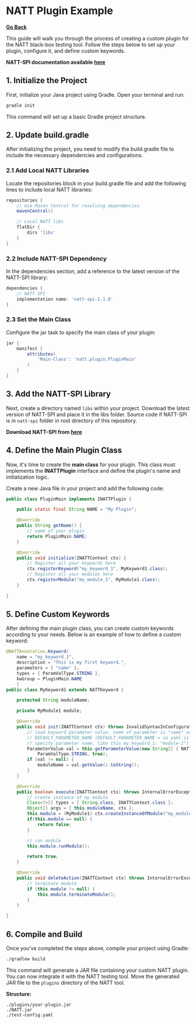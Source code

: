 # NATT Plugin Example

**[Go Back](../../README.md)**

This guide will walk you through the process of creating a custom plugin for the NATT black-box testing tool. Follow the steps below to set up your plugin, configure it, and define custom keywords.

**NATT-SPI documentation available [here](../../natt-spi)**

## 1. Initialize the Project

First, initialize your Java project using Gradle. Open your terminal and run:

```bash
gradle init
```

This command will set up a basic Gradle project structure.

## 2. Update build.gradle

After initializing the project, you need to modify the build.gradle file to include the necessary dependencies and configurations.

### 2.1 Add Local NATT Libraries

Locate the repositories block in your build.gradle file and add the following lines to include local NATT libraries:

```gradle
repositories {
    // Use Maven Central for resolving dependencies.
    mavenCentral()

    // Local NATT libs
    flatDir {
        dirs 'libs'
    }
}
```

### 2.2 Include NATT-SPI Dependency

In the dependencies section, add a reference to the latest version of the NATT-SPI library:

```gradle
dependencies {
    // NATT SPI
    implementation name: 'natt-spi-1.1.0'
}
```

### 2.3 Set the Main Class

Configure the jar task to specify the main class of your plugin:

```gradle
jar {
    manifest {
        attributes(
            'Main-Class': 'natt.plugin.PluginMain'
        )
    }
}
```

## 3. Add the NATT-SPI Library

Next, create a directory named `libs` within your project. Download the latest version of NATT-SPI and place it in the libs folder. Source code if NATT-SPI is in `natt-spi` folder in root directory of this repository.

**Download NATT-SPI from [here](https://github.com/0xMartin/NetworkAppTestingTool/releases)**

## 4. Define the Main Plugin Class

Now, it's time to create the **main class** for your plugin. This class must implements the **INATTPlugin** interface and define the plugin's name and initialization logic.

Create a new Java file in your project and add the following code:

```java
public class PluginMain implements INATTPlugin {

    public static final String NAME = "My Plugin";

    @Override
    public String getName() {
        // name of your plugin
        return PluginMain.NAME;
    }

    @Override
    public void initialize(INATTContext ctx) {
        // Register all your keywords here
        ctx.registerKeyword("my_keyword_1", MyKeyword1.class);     
        // Register all your modules here
        ctx.registerModule("my_module_1", MyModule1.class);
    }
    
}
```

## 5. Define Custom Keywords

After defining the main plugin class, you can create custom keywords according to your needs. Below is an example of how to define a custom keyword:

```java
@NATTAnnotation.Keyword(
    name = "my_keyword_1",
    description = "This is my first keyword.",
    parameters = { "name" },
    types = { ParamValType.STRING },
    kwGroup = PluginMain.NAME
    )
public class MyKeyword1 extends NATTKeyword {

    protected String moduleName;

    private MyModule1 module;

    @Override
    public void init(INATTContext ctx) throws InvalidSyntaxInConfigurationException {
        // load keyword parameter value. name of parameter is "name" or
        // DEFAULT_PARAMETER_NAME (DEFAULT_PARAMETER_NAME = in yaml is no need to
        // specify parameter name, like this my_keyword_1: "module-1")
        ParameterValue val = this.getParameterValue(new String[] { NATTKeyword.DEFAULT_PARAMETER_NAME, "name" },
            ParamValType.STRING, true);
        if (val != null) {
            moduleName = val.getValue().toString();
        }
    }

    @Override
    public boolean execute(INATTContext ctx) throws InternalErrorException, NonUniqueModuleNamesException {
        // create instance of my module
        Class<?>[] types = { String.class, INATTContext.class };
        Object[] args = { this.moduleName, ctx };
        this.module = (MyModule1) ctx.createInstanceOfModule("my_module_1", types, args);
        if(this.module == null) {
            return false;
        }

        // run module
        this.module.runModule();

        return true;
    }

    @Override
    public void deleteAction(INATTContext ctx) throws InternalErrorException {
        // terminate module
        if (this.module != null) {
            this.module.terminateModule();
        }
    }

}
```

## 6. Compile and Build

Once you've completed the steps above, compile your project using Gradle:

```bash
./gradlew build
```

This command will generate a JAR file containing your custom NATT plugin. You can now integrate it with the NATT testing tool. Move the generated JAR file to the `plugins` directory of the NATT tool.

**Structure:**
```
./plugins/your-plugin.jar
./NATT.jar
./test-config.yaml
```
